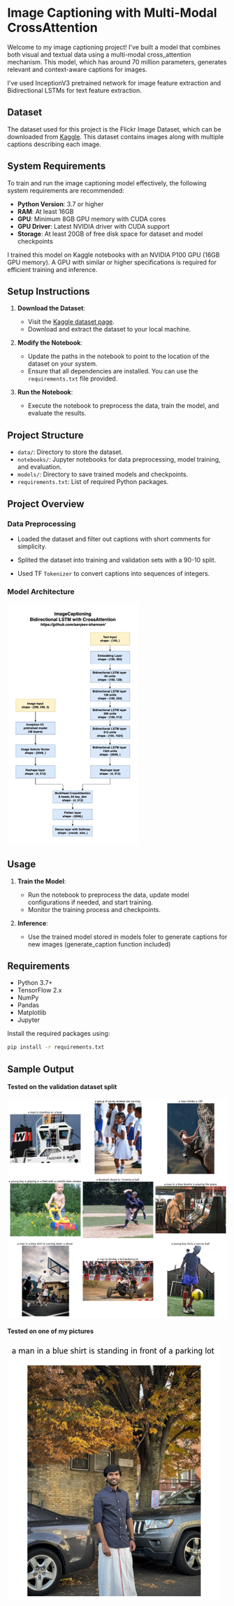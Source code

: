 # Image Captioning with Multi-Modal CrossAttention 

Welcome to my image captioning project! I've built a model that combines both visual and textual data using a multi-modal cross_attention mechanism. This model, which has around 70 million parameters, generates relevant and context-aware captions for images.

I've used InceptionV3 pretrained network for image feature extraction and Bidirectional LSTMs for text feature extraction. 

## Dataset

The dataset used for this project is the Flickr Image Dataset, which can be downloaded from [Kaggle](https://www.kaggle.com/datasets/hsankesara/flickr-image-dataset). This dataset contains images along with multiple captions describing each image.

## System Requirements

To train and run the image captioning model effectively, the following system requirements are recommended:

- **Python Version**: 3.7 or higher
- **RAM**: At least 16GB
- **GPU**: Minimum 8GB GPU memory with CUDA cores
- **GPU Driver**: Latest NVIDIA driver with CUDA support
- **Storage**: At least 20GB of free disk space for dataset and model checkpoints

I trained this model on Kaggle notebooks with an NVIDIA P100 GPU (16GB GPU memory). A GPU with similar or higher specifications is required for efficient training and inference.

## Setup Instructions

1. **Download the Dataset**:
   - Visit the [Kaggle dataset page](https://www.kaggle.com/datasets/hsankesara/flickr-image-dataset).
   - Download and extract the dataset to your local machine.

2. **Modify the Notebook**:
   - Update the paths in the notebook to point to the location of the dataset on your system.
   - Ensure that all dependencies are installed. You can use the `requirements.txt` file provided.

3. **Run the Notebook**:
   - Execute the notebook to preprocess the data, train the model, and evaluate the results.

## Project Structure

- `data/`: Directory to store the dataset.
- `notebooks/`: Jupyter notebooks for data preprocessing, model training, and evaluation.
- `models/`: Directory to save trained models and checkpoints.
- `requirements.txt`: List of required Python packages.

## Project Overview

### Data Preprocessing

   - Loaded the dataset and filter out captions with short comments for simplicity.

   - Splited the dataset into training and validation sets with a 90-10 split.

   - Used TF `Tokenizer` to convert captions into sequences of integers.

### Model Architecture

<img src="assets/ImageCaptioning_ModelArchitecture.jpg" width="300">

## Usage

1. **Train the Model**:
   - Run the notebook to preprocess the data, update model configurations if needed, and start training.
   - Monitor the training process and checkpoints.

2. **Inference**:
   - Use the trained model stored in models foler to generate captions for new images  (generate_caption function included)

## Requirements

- Python 3.7+
- TensorFlow 2.x
- NumPy
- Pandas
- Matplotlib
- Jupyter

Install the required packages using:

```bash
pip install -r requirements.txt
```

## Sample Output

#### Tested on the validation dataset split

![alt text](assets/imagecaptioning_valdata_test.png)

#### Tested on one of my pictures

![alt text](assets/image_captioning_customImage_test.png)